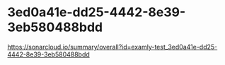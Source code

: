 # 3ed0a41e-dd25-4442-8e39-3eb580488bdd
https://sonarcloud.io/summary/overall?id=examly-test_3ed0a41e-dd25-4442-8e39-3eb580488bdd
